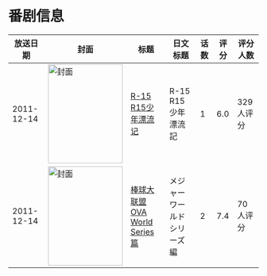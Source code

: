 # 番剧信息

|放送日期|封面|标题|日文标题|话数|评分|评分人数|
|---|---|---|---|---|---|---|
|2011-12-14|<img src="//lain.bgm.tv/pic/cover/c/b9/b3/24542_Vr326.jpg" alt="封面" style="width:150px;height:200px;object-fit:cover;">|[R-15 R15少年漂流记](https://bangumi.tv/subject/24542)|R-15 R15少年漂流記|1|6.0|329人评分|
|2011-12-14|<img src="//lain.bgm.tv/pic/cover/c/55/df/30141_Dl19B.jpg" alt="封面" style="width:150px;height:200px;object-fit:cover;">|[棒球大联盟OVA World Series篇](https://bangumi.tv/subject/30141)|メジャー ワールドシリーズ編|2|7.4|70人评分|

